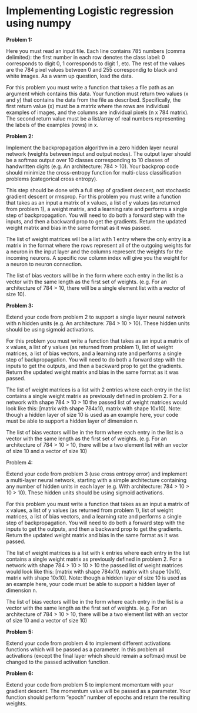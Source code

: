 # Implementing Logistic regression using numpy

**Problem 1:**

Here you must read an input file. Each line contains 785 numbers (comma delimited): the first number in each row denotes the class label: 0 corresponds to digit 0, 1 corresponds to digit 1, etc. The rest of the values are the 784 pixel values between 0 and 255 correspondig to black and white images.  As a warm up  question, load the data.

For this problem you must write a function that takes a file path as an argument which contains  this data. Your function must return two values (x and y) that contains the data from the file as  described. Specifically, the first return value (x) must be a matrix where the rows are individual  examples of images, and the columns are individual pixels (n x 784 matrix). The second return value  must be a list/array of real numbers representing the labels of the examples (rows) in x. 


**Problem 2:**

Implement the backpropagation algorithm in a zero hidden layer neural network (weights between input and output nodes). The output layer should be a softmax output over 10 classes corresponding to 10 classes of handwritten digits (e.g. An architecture: 784 > 10). Your backprop code should minimize the cross-entropy function for multi-class classification problems (categorical  cross entropy). 

This step should be done with a full step of gradient descent, not stochastic gradient descent or rmsprop. For this  problem you must write a function that takes as an input a matrix of x values, a list of y values (as  returned from problem 1), a weight matrix, and a learning rate and performs a single step of  backpropagation. You will need to do both a forward step with the inputs, and then a backward prop to  get the gradients. Return the updated weight matrix and bias in the same format as it was passed.

The list of weight matrices will be a list with 1 entry where the only entry is a matrix in the  format where the rows represent all of the outgoing weights for a neuron in the input layer and the  columns represent the weights for the incoming neurons. A specific row column index will give you the  weight for a neuron to neuron connection. 

The list of bias vectors will be in the form where each entry in the list is a vector with the same  length as the first set of weights. (e.g. For an architecture of 784 > 10, there will be a single element list  with a vector of size 10).

**Problem 3:**

Extend your code from problem 2 to support a single layer neural network with n hidden units (e.g. An  architecture: 784 > 10 > 10). These hidden units should be using sigmoid activations. 

For this problem you must write a function that takes as an input a matrix of x values, a list of y  values (as returned from problem 1), list of weight matrices, a list of bias vectors, and a learning rate and performs a single step of backpropagation. You will need to do both a forward step with the inputs to get the outputs, and then a backward prop to get the gradients. Return the  updated weight matrix and bias in the same format as it was passed.

The list of weight matrices is a list with 2 entries where each entry in the list contains a single weight matrix as previously defined in problem 2. For a network with shape 784 > 10 > 10 the passed list  of weight matrices would look like this: [matrix with shape 784x10, matrix with shape 10x10]. Note:  though a hidden layer of size 10 is used as an example here, your code must be able to support a hidden  layer of dimension n.

The list of bias vectors will be in the form where each entry in the list is a vector with the same  length as the first set of weights. (e.g. For an architecture of 784 > 10 > 10, there will be a two element  list with an vector of size 10 and a vector of size 10)

Problem 4:

Extend your code from problem 3 (use cross entropy error) and implement a multi-layer neural  network, starting with a simple architecture containing any number of hidden units in each layer (e.g. With  architecture: 784 > 10 > 10 > 10). These hidden units should be using sigmoid activations. 

For this problem you must write a function that takes as an input a matrix of x values, a list of y  values (as returned from problem 1), list of weight matrices, a list of bias vectors, and a learning rate and  performs a single step of backpropagation. You will need to do both a forward step with the inputs to  get the outputs, and then a backward prop to get the gradients. Return the updated weight matrix and  bias in the same format as it was passed. 

The list of weight matrices is a list with k entries where each entry in the list contains a single  weight matrix as previously defined in problem 2. For a network with shape 784 > 10 > 10 > 10 the  passed list of weight matrices would look like this: [matrix with shape 784x10, matrix with shape 10x10,  matrix with shape 10x10]. Note: though a hidden layer of size 10 is used as an example here, your code  must be able to support a hidden layer of dimension n. 

The list of bias vectors will be in the form where each entry in the list is a vector with the same  length as the first set of weights. (e.g. For an architecture of 784 > 10 > 10, there will be a two element  list with an vector of size 10 and a vector of size 10) 

**Problem 5:**

Extend your code from problem 4 to implement different activations functions which will be  passed as a parameter. In this problem all activations (except the final layer which should remain a  softmax) must be changed to the passed activation function. 

**Problem 6:** 

Extend your code from problem 5 to implement momentum with your gradient descent. The  momentum value will be passed as a parameter. Your function should perform “epoch” number of  epochs and return the resulting weights. 